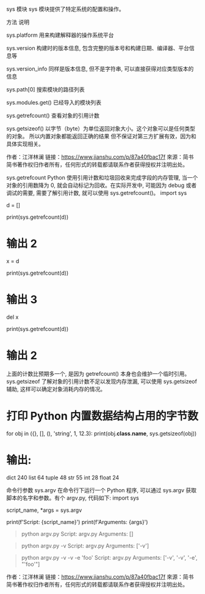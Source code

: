 sys 模块
sys 模块提供了特定系统的配置和操作。



方法
说明




sys.platform
用来构建解释器的操作系统平台


sys.version
构建时的版本信息, 包含完整的版本号和构建日期、编译器、平台信息等


sys.version_info
同样是版本信息, 但不是字符串, 可以直接获得对应类型版本的信息


sys.path[0]
搜索模块的路径列表


sys.modules.get()
已经导入的模块列表


sys.getrefcount()
查看对象的引用计数


sys.getsizeof()
以字节（byte）为单位返回对象大小。这个对象可以是任何类型的对象。 所以内置对象都能返回正确的结果 但不保证对第三方扩展有效，因为和具体实现相关。

作者：江洋林澜
链接：https://www.jianshu.com/p/87a40fbac17f
來源：简书
简书著作权归作者所有，任何形式的转载都请联系作者获得授权并注明出处。


sys.getrefcount
Python 使用引用计数和垃圾回收来完成字段的内存管理, 当一个对象的引用数降为 0, 就会自动标记为回收。在实际开发中, 可能因为 debug 或者调试的需要, 需要了解引用计数, 就可以使用 sys.getrefcount()。
import sys

d = []

print(sys.getrefcount(d))
# 输出 2

x = d

print(sys.getrefcount(d))
# 输出 3

del x

print(sys.getrefcount(d))
# 输出 2

上面的计数比预期多一个, 是因为 getrefcount() 本身也会维护一个临时引用。
sys.getsizeof
了解对象的引用计数不足以发现内存泄漏, 可以使用 sys.getsizeof 辅助, 这样可以确定对象消耗内存的情况。
# 打印 Python 内置数据结构占用的字节数
for obj in ({}, [], (), 'string', 1, 12.3):
    print(obj.__class__.__name__, sys.getsizeof(obj))

# 输出:
dict 240
list 64
tuple 48
str 55
int 28
float 24


命令行参数 sys.argv
在命令行下运行一个 Python 程序, 可以通过 sys.argv 获取脚本的名字和参数。有个 argv.py, 代码如下:
import sys

script_name, *args = sys.argv

print(f'Script: {script_name}')
print(f'Arguments: {args}')

> python argv.py
Script: argv.py
Arguments: []

> python argv.py -v
Script: argv.py
Arguments: ['-v']

> python argv.py -v -v -e 'foo'
Script: argv.py
Arguments: ['-v', '-v', '-e', "'foo'"]

作者：江洋林澜
链接：https://www.jianshu.com/p/87a40fbac17f
來源：简书
简书著作权归作者所有，任何形式的转载都请联系作者获得授权并注明出处。